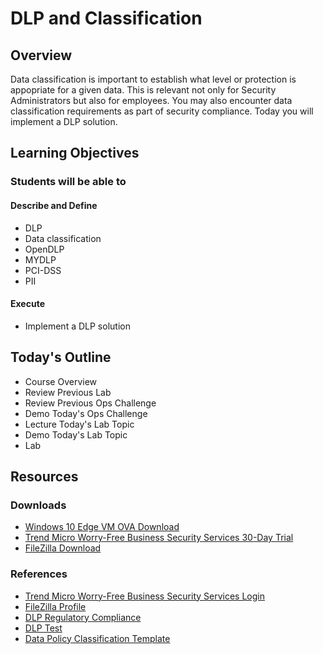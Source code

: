 # DLP and Classification

## Overview

Data classification is important to establish what level or protection is appopriate for a given data. This is relevant not only for Security Administrators but also for employees. You may also encounter data classification requirements as part of security compliance. Today you will implement a DLP solution.

## Learning Objectives

### Students will be able to

#### Describe and Define

- DLP
- Data classification
- OpenDLP
- MYDLP
- PCI-DSS
- PII

#### Execute

- Implement a DLP solution

## Today's Outline

- Course Overview
- Review Previous Lab
- Review Previous Ops Challenge
- Demo Today's Ops Challenge
- Lecture Today's Lab Topic
- Demo Today's Lab Topic
- Lab

## Resources

### Downloads

- [Windows 10 Edge VM OVA Download](https://developer.microsoft.com/en-us/microsoft-edge/tools/vms/)
- [Trend Micro Worry-Free Business Security Services 30-Day Trial](https://www.trendmicro.com/product_trials/service/index/us/136)
- [FileZilla Download](https://filezilla-project.org/download.php?type=client)

### References

- [Trend Micro Worry-Free Business Security Services Login](https://wfbs-svc-nabu.trendmicro.com/wfbs-svc/portal/en/view/index#/dashboard)
- [FileZilla Profile](https://dlptest.com/DLP_Test_FTP_FileZilla.xml)
- [DLP Regulatory Compliance](https://www.cloudcodes.com/blog/dlp-regulatory-compliance.html)
- [DLP Test](https://dlptest.com/)
- [Data Policy Classification Template](https://www.netwrix.com/data_classification_policy_template.html)
